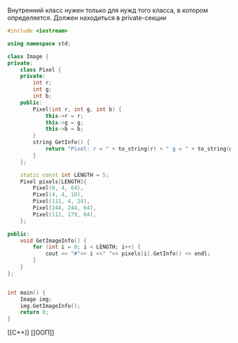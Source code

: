 Внутренний класс нужен только для нужд того класса, в котором определяется. Должен находиться в private-секции
```c++
#include <iostream>

using namespace std;

class Image {
private:
	class Pixel {
	private:	
		int r;
		int g;
		int b;
	public:
		Pixel(int r, int g, int b) {
			this->r = r;
			this->g = g;
			this->b = b;
		}
		string GetInfo() {
			return "Pixel: r = " + to_string(r) + " g = " + to_string(g) + " b = " + to_string(b);
		}
	};

	static const int LENGTH = 5;
	Pixel pixels[LENGTH]{
		Pixel(0, 4, 64),
		Pixel(4, 4, 10),
		Pixel(111, 4, 24),
		Pixel(244, 244, 64),
		Pixel(111, 179, 64),
	};

public:
	void GetImageInfo() {
		for (int i = 0; i < LENGTH; i++) {
			cout << "#"<< i <<" "<< pixels[i].GetInfo() << endl;
		}
	}
};


int main() {
	Image img;
	img.GetImageInfo();
	return 0;
}
```

[[C++]] [[ООП]]